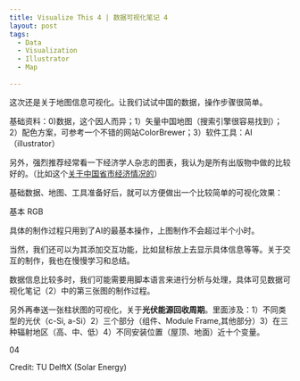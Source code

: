 ```yaml
---
title: Visualize This 4 | 数据可视化笔记 4
layout: post
tags:
  - Data
  - Visualization
  - Illustrator
  - Map
  
---
```


这次还是关于地图信息可视化。让我们试试中国的数据，操作步骤很简单。

基础资料：0)数据，这个因人而异；1）矢量中国地图（搜索引擎很容易找到）；2）配色方案，可参考一个不错的网站ColorBrewer；3）软件工具：AI（illustrator）

另外，强烈推荐经常看一下经济学人杂志的图表，我认为是所有出版物中做的比较好的。（比如这个[关于中国省市经济情况的](http://www.economist.com/content/chinese_equivalents)）

基础数据、地图、工具准备好后，就可以方便做出一个比较简单的可视化效果：

基本 RGB

具体的制作过程只用到了AI的最基本操作，上图制作不会超过半个小时。

当然，我们还可以为其添加交互功能，比如鼠标放上去显示具体信息等等。关于交互的制作，我也在慢慢学习和总结。

数据信息比较多时，我们可能需要用脚本语言来进行分析与处理，具体可见数据可视化笔记（2）中的第三张图的制作过程。

另外再奉送一张柱状图的可视化，关于**光伏能源回收周期**。里面涉及：1）不同类型的光伏（c-Si, a-Si）2）三个部分（组件、Module Frame,其他部分）3）在三种辐射地区（高、中、低）4）不同安装位置（屋顶、地面）近十个变量。

04

Credit: TU DelftX (Solar Energy)
